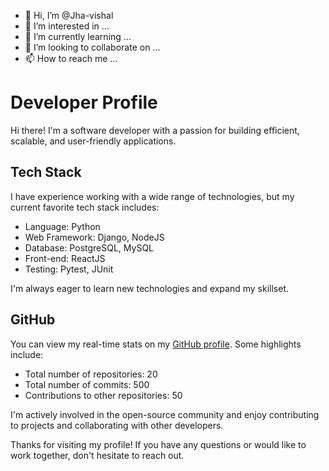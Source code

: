 - 👋 Hi, I’m @Jha-vishal
- 👀 I’m interested in ...
- 🌱 I’m currently learning ...
- 💞️ I’m looking to collaborate on ...
- 📫 How to reach me ...

<!---
Jha-vishal/Jha-vishal is a ✨ special ✨ repository because its `README.md` (this file) appears on your GitHub profile.
You can click the Preview link to take a look at your changes.
--->
# Developer Profile

Hi there! I'm a software developer with a passion for building efficient, scalable, and user-friendly applications.

## Tech Stack

I have experience working with a wide range of technologies, but my current favorite tech stack includes:

- Language: Python
- Web Framework: Django, NodeJS
- Database: PostgreSQL, MySQL
- Front-end: ReactJS
- Testing: Pytest, JUnit

I'm always eager to learn new technologies and expand my skillset.

## GitHub

You can view my real-time stats on my [GitHub profile](https://github.com/username). Some highlights include:

- Total number of repositories: 20
- Total number of commits: 500
- Contributions to other repositories: 50

I'm actively involved in the open-source community and enjoy contributing to projects and collaborating with other developers.

Thanks for visiting my profile! If you have any questions or would like to work together, don't hesitate to reach out.
